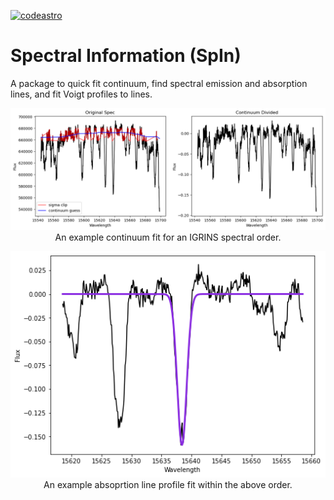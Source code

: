 [![codeastro](https://img.shields.io/badge/Made%20at-Code/Astro-blueviolet.svg)](https://semaphorep.github.io/codeastro/)



# Spectral Information (SpIn)
 
 A package to quick fit continuum, find spectral emission and absorption lines, and fit Voigt profiles to lines.

<p align = "center">
    <img src="/images/continuum_fit_example.png" alt="An example continuum fit with SpIn"/>
    An example continuum fit for an IGRINS spectral order.
</p>


<p align = "center">
    <img src="/images/voigt_fit_example.png" alt="An example Voigt profile line fit with SpIn"/>
    An example absoprtion line profile fit within the above order.
</p>
